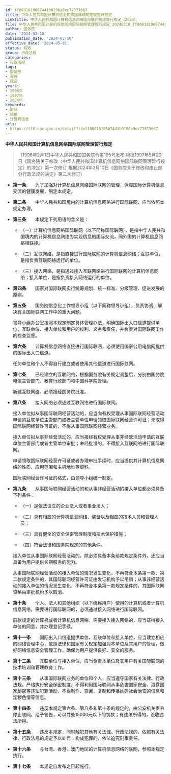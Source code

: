 ```yaml
---
id: ff8081819667441b0196a9ec77373667
title: 中华人民共和国计算机信息网络国际联网管理暂行规定
LinkTitle: 中华人民共和国计算机信息网络国际联网管理暂行规定（2024）
file: 中华人民共和国计算机信息网络国际联网管理暂行规定_20240310_ff8081819667441b0196a9ec77373667.docx
author: 国务院
date: '2024-03-10'
publication_date: '2024-03-10'
effective_date: '2024-05-01'
status: 有效
group: 行政法规
categories:
- 行政法规
tags:
- 国务院
- 有效
- 规定
years:
- 1996年
- 1997年
- 2024年
keywords:
- 国际
- 网络
- 计算机信息
urls:
- https://flk.npc.gov.cn/detail?id=ff8081819667441b0196a9ec77373667
---
```


**中华人民共和国计算机信息网络国际联网管理暂行规定**

> （1996年2月1日中华人民共和国国务院令第195号发布 根据1997年5月20日《国务院关于修改〈中华人民共和国计算机信息网络国际联网管理暂行规定〉的决定》第一次修订 根据2024年3月10日《国务院关于修改和废止部分行政法规的决定》第二次修订）

- **第一条**　　为了加强对计算机信息网络国际联网的管理，保障国际计算机信息交流的健康发展，制定本规定。

- **第二条**　　中华人民共和国境内的计算机信息网络进行国际联网，应当依照本规定办理。

- **第三条**　　本规定下列用语的含义是：

  - （一）计算机信息网络国际联网（以下简称国际联网），是指中华人民共和国境内的计算机信息网络为实现信息的国际交流，同外国的计算机信息网络相联接。

  - （二）互联网络，是指直接进行国际联网的计算机信息网络；互联单位，是指负责互联网络运行的单位。

  - （三）接入网络，是指通过接入互联网络进行国际联网的计算机信息网络；接入单位，是指负责接入网络运行的单位。

- **第四条**　　国家对国际联网实行统筹规划、统一标准、分级管理、促进发展的原则。

- **第五条**　　国务院信息化工作领导小组（以下简称领导小组），负责协调、解决有关国际联网工作中的重大问题。

  领导小组办公室按照本规定制定具体管理办法，明确国际出入口信道提供单位、互联单位、接入单位和用户的权利、义务和责任，并负责对国际联网工作的检查监督。

- **第六条**　　计算机信息网络直接进行国际联网，必须使用国家公用电信网提供的国际出入口信道。

  任何单位和个人不得自行建立或者使用其他信道进行国际联网。

- **第七条**　　已经建立的互联网络，根据国务院有关规定调整后，分别由国务院电信主管部门、教育行政部门和中国科学院管理。

  新建互联网络，必须报经国务院批准。

- **第八条**　　接入网络必须通过互联网络进行国际联网。

  接入单位拟从事国际联网经营活动的，应当向有权受理从事国际联网经营活动申请的互联单位主管部门或者主管单位申请领取国际联网经营许可证；未取得国际联网经营许可证的，不得从事国际联网经营业务。

  接入单位拟从事非经营活动的，应当报经有权受理从事非经营活动申请的互联单位主管部门或者主管单位审批；未经批准的，不得接入互联网络进行国际联网。

  申请领取国际联网经营许可证或者办理审批手续时，应当提供其计算机信息网络的性质、应用范围和主机地址等资料。

  国际联网经营许可证的格式，由领导小组统一制定。

- **第九条**　　从事国际联网经营活动的和从事非经营活动的接入单位都必须具备下列条件：

  - （一）是依法设立的企业法人或者事业法人；

  - （二）具有相应的计算机信息网络、装备以及相应的技术人员和管理人员；

  - （三）具有健全的安全保密管理制度和技术保护措施；

  - （四）符合法律和国务院规定的其他条件。

  接入单位从事国际联网经营活动的，除必须具备本条前款规定条件外，还应当具备为用户提供长期服务的能力。

  从事国际联网经营活动的接入单位的情况发生变化，不再符合本条第一款、第二款规定条件的，其国际联网经营许可证由发证机构予以吊销；从事非经营活动的接入单位的情况发生变化，不再符合本条第一款规定条件的，其国际联网资格由审批机构予以取消。

- **第十条**　　个人、法人和其他组织（以下统称用户）使用的计算机或者计算机信息网络，需要进行国际联网的，必须通过接入网络进行国际联网。

  前款规定的计算机或者计算机信息网络，需要接入接入网络的，应当征得接入单位的同意，并办理登记手续。

- **第十一条**　　国际出入口信道提供单位、互联单位和接入单位，应当建立相应的网络管理中心，依照法律和国家有关规定加强对本单位及其用户的管理，做好网络信息安全管理工作，确保为用户提供良好、安全的服务。

- **第十二条**　　互联单位与接入单位，应当负责本单位及其用户有关国际联网的技术培训和管理教育工作。

- **第十三条**　　从事国际联网业务的单位和个人，应当遵守国家有关法律、行政法规，严格执行安全保密制度，不得利用国际联网从事危害国家安全、泄露国家秘密等违法犯罪活动，不得制作、查阅、复制和传播妨碍社会治安的信息和淫秽色情等信息。

- **第十四条**　　违反本规定第六条、第八条和第十条的规定的，由公安机关责令停止联网，给予警告，可以并处15000元以下的罚款；有违法所得的，没收违法所得。

- **第十五条**　　违反本规定，同时触犯其他有关法律、行政法规的，依照有关法律、行政法规的规定予以处罚；构成犯罪的，依法追究刑事责任。

- **第十六条**　　与台湾、香港、澳门地区的计算机信息网络的联网，参照本规定执行。

- **第十七条**　　本规定自发布之日起施行。

